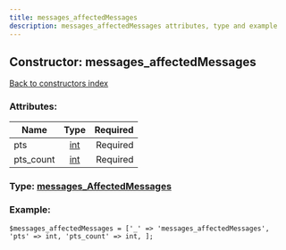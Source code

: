 ```yaml
---
title: messages_affectedMessages
description: messages_affectedMessages attributes, type and example
---
```

## Constructor: messages\_affectedMessages  
[Back to constructors index](index.md)



### Attributes:

| Name     |    Type       | Required |
|----------|:-------------:|---------:|
|pts|[int](../types/int.md) | Required|
|pts\_count|[int](../types/int.md) | Required|



### Type: [messages\_AffectedMessages](../types/messages_AffectedMessages.md)


### Example:

```
$messages_affectedMessages = ['_' => 'messages_affectedMessages', 'pts' => int, 'pts_count' => int, ];
```